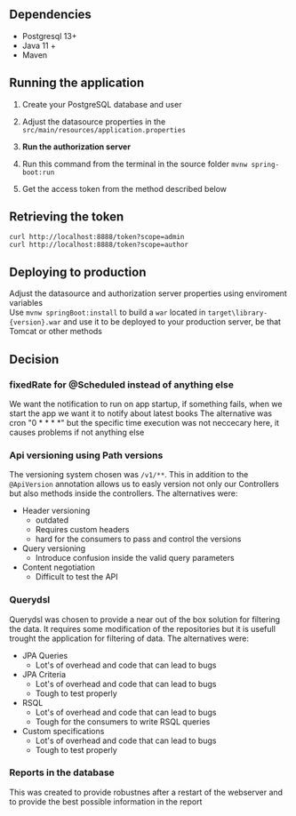 ## Dependencies
- Postgresql 13+
- Java 11 +
- Maven
## Running the application
1. Create your PostgreSQL database and user
1. Adjust the datasource properties in the `src/main/resources/application.properties`   
1. **Run the authorization server**

1. Run this command from the terminal in the source folder `mvnw spring-boot:run`
1. Get the access token from the method described below
## Retrieving the token
```
curl http://localhost:8888/token?scope=admin
curl http://localhost:8888/token?scope=author
```
## Deploying to production
Adjust the datasource and authorization server properties using enviroment variables   
Use `mvnw springBoot:install` to build a `war` located in
`target\library-{version}.war` and use it to be deployed to your production
server, be that Tomcat or other methods

## Decision
### fixedRate for @Scheduled instead of anything else
We want the notification to run on app startup, if something fails, when we
start the app we want it to notify about latest books
The alternative was cron "0 * * * *" but the specific time execution was not
neccecary here, it causes problems if not anything else
### Api versioning using Path versions
The versioning system chosen was `/v1/**`. This in addition to the `@ApiVersion`
annotation allows us to easly version not only our Controllers but also methods
inside the controllers. The alternatives were:
- Header versioning
    - outdated
    - Requires custom headers
    - hard for the consumers to pass and control the versions
- Query versioning
    - Introduce confusion inside the valid query parameters
- Content negotiation
    - Difficult to test the API
### Querydsl
Querydsl was chosen to provide a near out of the box solution for filtering the
data. It requires some modification of the repositories but it is usefull
trought the application for filtering of data. The alternatives were:
- JPA Queries
    - Lot's of overhead and code that can lead to bugs
- JPA Criteria
    - Lot's of overhead and code that can lead to bugs
    - Tough to test properly
- RSQL
    - Lot's of overhead and code that can lead to bugs
    - Tough for the consumers to write RSQL queries
- Custom specifications
    - Lot's of overhead and code that can lead to bugs
    - Tough to test properly
### Reports in the database
This was created to provide robustnes after a restart of the webserver and to
provide the best possible information in the report